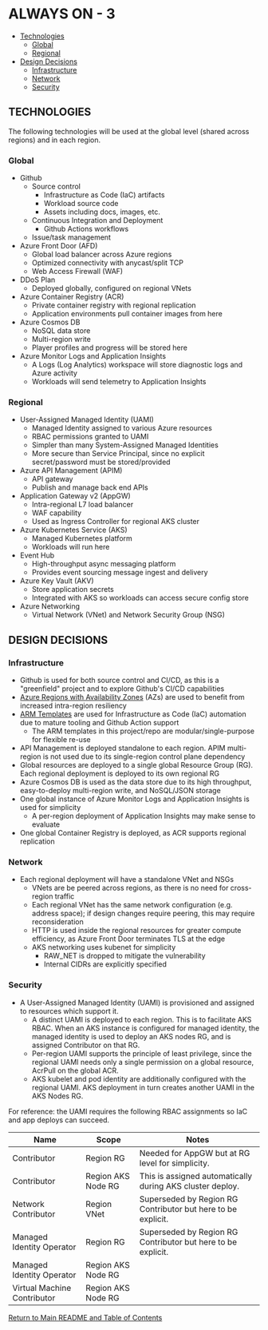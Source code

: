 # ALWAYS ON - 3

<!-- TOC -->
- [Technologies](#technologies)
  - [Global](#global)
  - [Regional](#regional)
- [Design Decisions](#design-decisions)
  - [Infrastructure](#infrastructure)
  - [Network](#network)
  - [Security](#security)
<!-- /TOC -->

## TECHNOLOGIES

The following technologies will be used at the global level (shared across regions) and in each region.

### Global

- Github
  - Source control
    - Infrastructure as Code (IaC) artifacts
    - Workload source code
    - Assets including docs, images, etc.
  - Continuous Integration and Deployment
    - Github Actions workflows
  - Issue/task management
- Azure Front Door (AFD)
  - Global load balancer across Azure regions
  - Optimized connectivity with anycast/split TCP
  - Web Access Firewall (WAF)
- DDoS Plan
  - Deployed globally, configured on regional VNets
- Azure Container Registry (ACR)
  - Private container registry with regional replication
  - Application environments pull container images from here
- Azure Cosmos DB
  - NoSQL data store
  - Multi-region write
  - Player profiles and progress will be stored here
- Azure Monitor Logs and Application Insights
  - A Logs (Log Analytics) workspace will store diagnostic logs and Azure activity
  - Workloads will send telemetry to Application Insights

### Regional

- User-Assigned Managed Identity (UAMI)
  - Managed Identity assigned to various Azure resources
  - RBAC permissions granted to UAMI
  - Simpler than many System-Assigned Managed Identities
  - More secure than Service Principal, since no explicit secret/password must be stored/provided
- Azure API Management (APIM)
  - API gateway
  - Publish and manage back end APIs
- Application Gateway v2 (AppGW)
  - Intra-regional L7 load balancer
  - WAF capability
  - Used as Ingress Controller for regional AKS cluster
- Azure Kubernetes Service (AKS)
  - Managed Kubernetes platform
  - Workloads will run here
- Event Hub
  - High-throughput async messaging platform
  - Provides event sourcing message ingest and delivery
- Azure Key Vault (AKV)
  - Store application secrets
  - Integrated with AKS so workloads can access secure config store
- Azure Networking
  - Virtual Network (VNet) and Network Security Group (NSG)

## DESIGN DECISIONS

### Infrastructure

- Github is used for both source control and CI/CD, as this is a "greenfield" project and to explore Github's CI/CD capabilities
- [Azure Regions with Availability Zones](https://docs.microsoft.com/azure/availability-zones/az-region) (AZs) are used to benefit from increased intra-region resiliency
- [ARM Templates](https://docs.microsoft.com/azure/azure-resource-manager/templates/) are used for Infrastructure as Code (IaC) automation due to mature tooling and Github Action support
  - The ARM templates in this project/repo are modular/single-purpose for flexible re-use
- API Management is deployed standalone to each region. APIM multi-region is not used due to its single-region control plane dependency
- Global resources are deployed to a single global Resource Group (RG). Each regional deployment is deployed to its own regional RG
- Azure Cosmos DB is used as the data store due to its high throughput, easy-to-deploy multi-region write, and NoSQL/JSON storage
- One global instance of Azure Monitor Logs and Application Insights is used for simplicity
  - A per-region deployment of Application Insights may make sense to evaluate
- One global Container Registry is deployed, as ACR supports regional replication

### Network

- Each regional deployment will have a standalone VNet and NSGs
  - VNets are be peered across regions, as there is no need for cross-region traffic
  - Each regional VNet has the same network configuration (e.g. address space); if design changes require peering, this may require reconsideration
  - HTTP is used inside the regional resources for greater compute efficiency, as Azure Front Door terminates TLS at the edge
  - AKS networking uses kubenet for simplicity
    - RAW_NET is dropped to mitigate the vulnerability
    - Internal CIDRs are explicitly specified

### Security

- A User-Assigned Managed Identity (UAMI) is provisioned and assigned to resources which support it.
  - A distinct UAMI is deployed to each region. This is to facilitate AKS RBAC. When an AKS instance is configured for managed identity, the managed identity is used to deploy an AKS nodes RG, and is assigned Contributor on that RG.
  - Per-region UAMI supports the principle of least privilege, since the regional UAMI needs only a single permission on a global resource, AcrPull on the global ACR.
  - AKS kubelet and pod identity are additionally configured with the regional UAMI. AKS deployment in turn creates another UAMI in the AKS Nodes RG.

For reference: the UAMI requires the following RBAC assignments so IaC and app deploys can succeed.

| **Name** | **Scope** | **Notes** |
| - | - | - |
| Contributor | Region RG | Needed for AppGW but at RG level for simplicity.
| Contributor | Region AKS Node RG | This is assigned automatically during AKS cluster deploy.
| Network Contributor | Region VNet | Superseded by Region RG Contributor but here to be explicit.
| Managed Identity Operator | Region RG | Superseded by Region RG Contributor but here to be explicit.
| Managed Identity Operator | Region AKS Node RG |
| Virtual Machine Contributor | Region AKS Node RG |

[Return to Main README and Table of Contents](../../README.md)